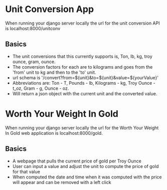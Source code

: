 # Unit Conversion App

When running your django server locally the url for the unit conversion API is localhost:8000/unitconv

## Basics
- The unit conversions that this currently supports is, Ton, lb, kg, troy ounce, gram, ounce.
- The conversion factors for each are to kilograms and goes from the 'from' unit to kg and then to the 'to' unit.
- url schema is '/convert?from=${unit}&to=${unit}&value=${yourValue}'
- Abbreviations are: Ton - T, Pounds - lb, Kilograms - kg, Troy Ounce - t_oz, Gram - g, Ounce - oz.
- Will return a json object with the current unit and the converted value.

# Worth Your Weight In Gold

When running your django server locally the url for the Worth Your Weight In Gold web application is localhost:8000/gold. 

## Basics
- A webpage that pulls the current price of gold per Troy Ounce
- User can input a value and adjust the unit to compute the price of gold for that value
- When computed the date and time when it was computed with the price will appear and can be removed with a left click
